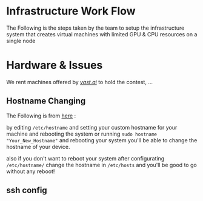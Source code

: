 # Infrastructure Work Flow
The Following is the steps taken by the team to setup the infrastructure system that creates virtual machines with limited GPU & CPU resources on a single node 

# Hardware & Issues
We rent machines offered by *[vast.ai](www.vast.ai)* to hold the contest, ...

## Hostname Changing
The Following is from [here](https://www.cyberciti.biz/faq/ubuntu-change-hostname-command/) :

by editing `/etc/hostname` and setting your custom hostname for your machine and rebooting the system or running `sudo hostname "Your_New_Hostname"` and rebooting your system you'll be able to change the hostname of your device.

also if you don't want to reboot your system after configurating `/etc/hostname/` change the hostname in  `/etc/hosts` and you'll be good to go without any reboot!

## ssh config

## 
